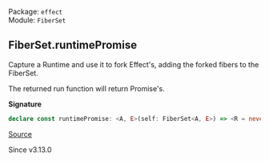 Package: `effect`<br />
Module: `FiberSet`<br />

## FiberSet.runtimePromise

Capture a Runtime and use it to fork Effect's, adding the forked fibers to the FiberSet.

The returned run function will return Promise's.

**Signature**

```ts
declare const runtimePromise: <A, E>(self: FiberSet<A, E>) => <R = never>() => Effect.Effect<(<XE extends E, XA extends A>(effect: Effect.Effect<XA, XE, R>, options?: (Runtime.RunForkOptions & { readonly propagateInterruption?: boolean | undefined; }) | undefined) => Promise<XA>), never, R>
```

[Source](https://github.com/Effect-TS/effect/tree/main/packages/effect/src/FiberSet.ts#L420)

Since v3.13.0